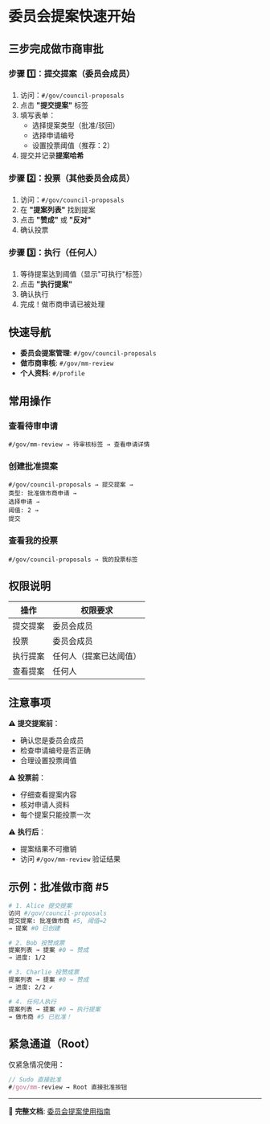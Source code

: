 # 委员会提案快速开始

## 三步完成做市商审批

### 步骤 1️⃣：提交提案（委员会成员）

1. 访问：`#/gov/council-proposals`
2. 点击 **"提交提案"** 标签
3. 填写表单：
   - 选择提案类型（批准/驳回）
   - 选择申请编号
   - 设置投票阈值（推荐：2）
4. 提交并记录**提案哈希**

### 步骤 2️⃣：投票（其他委员会成员）

1. 访问：`#/gov/council-proposals`
2. 在 **"提案列表"** 找到提案
3. 点击 **"赞成"** 或 **"反对"**
4. 确认投票

### 步骤 3️⃣：执行（任何人）

1. 等待提案达到阈值（显示"可执行"标签）
2. 点击 **"执行提案"**
3. 确认执行
4. 完成！做市商申请已被处理

## 快速导航

- **委员会提案管理**: `#/gov/council-proposals`
- **做市商审核**: `#/gov/mm-review`
- **个人资料**: `#/profile`

## 常用操作

### 查看待审申请
```
#/gov/mm-review → 待审核标签 → 查看申请详情
```

### 创建批准提案
```
#/gov/council-proposals → 提交提案 → 
类型: 批准做市商申请 → 
选择申请 → 
阈值: 2 → 
提交
```

### 查看我的投票
```
#/gov/council-proposals → 我的投票标签
```

## 权限说明

| 操作 | 权限要求 |
|------|---------|
| 提交提案 | 委员会成员 |
| 投票 | 委员会成员 |
| 执行提案 | 任何人（提案已达阈值） |
| 查看提案 | 任何人 |

## 注意事项

⚠️ **提交提案前**：
- 确认您是委员会成员
- 检查申请编号是否正确
- 合理设置投票阈值

⚠️ **投票前**：
- 仔细查看提案内容
- 核对申请人资料
- 每个提案只能投票一次

⚠️ **执行后**：
- 提案结果不可撤销
- 访问 `#/gov/mm-review` 验证结果

## 示例：批准做市商 #5

```bash
# 1. Alice 提交提案
访问 #/gov/council-proposals
提交提案: 批准做市商 #5, 阈值=2
→ 提案 #0 已创建

# 2. Bob 投赞成票
提案列表 → 提案 #0 → 赞成
→ 进度: 1/2

# 3. Charlie 投赞成票
提案列表 → 提案 #0 → 赞成
→ 进度: 2/2 ✓

# 4. 任何人执行
提案列表 → 提案 #0 → 执行提案
→ 做市商 #5 已批准！
```

## 紧急通道（Root）

仅紧急情况使用：

```typescript
// Sudo 直接批准
#/gov/mm-review → Root 直接批准按钮
```

---

📖 **完整文档**: [委员会提案使用指南](./委员会提案使用指南.md)

